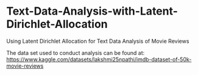 # Text-Data-Analysis-with-Latent-Dirichlet-Allocation
Using Latent Dirichlet Allocation for Text Data Analysis of Movie Reviews

The data set used to conduct analysis can be found at:
https://www.kaggle.com/datasets/lakshmi25npathi/imdb-dataset-of-50k-movie-reviews
